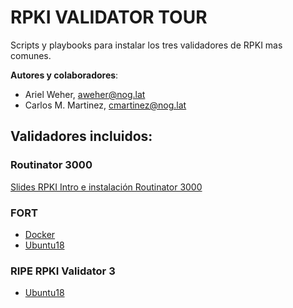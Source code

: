 # RPKI VALIDATOR TOUR

Scripts y playbooks para instalar los tres validadores de RPKI mas comunes.

**Autores y colaboradores**:

* Ariel Weher, aweher@nog.lat
* Carlos M. Martinez, cmartinez@nog.lat

## Validadores incluidos:

### Routinator 3000

[Slides RPKI Intro e instalación Routinator 3000](routinator3000/intro-RPKI-ES-v5.pptx.pdf)

### FORT
* [Docker](https://github.com/LACNOG/rpki-validator-install-tour/tree/master/fort/docker)
* [Ubuntu18](https://github.com/LACNOG/rpki-validator-install-tour/tree/master/fort/ubuntu-18)

### RIPE RPKI Validator 3
* [Ubuntu18](https://github.com/LACNOG/rpki-validator-install-tour/tree/master/ripe_validator)

